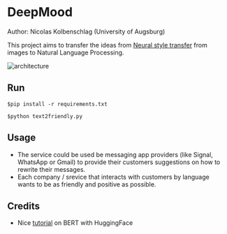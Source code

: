# DeepMood

Author: Nicolas Kolbenschlag (University of Augsburg)

This project aims to transfer the ideas from [Neural style transfer](https://arxiv.org/abs/1508.06576) from images to Natural Language Processing.

![architecture](https://github.com/nicolaskolbenchlag/DeepMood/blob/main/images/Architecture.png)

## Run

```shell
$pip install -r requirements.txt
```

```shell
$python text2friendly.py
```

## Usage

* The service could be used be messaging app providers (like Signal, WhatsApp or Gmail) to provide their customers suggestions on how to rewrite their messages.
* Each company / srevice that interacts with customers by language wants to be as friendly and positive as possible.

## Credits

* Nice [tutorial](https://curiousily.com/posts/sentiment-analysis-with-bert-and-hugging-face-using-pytorch-and-python/) on BERT with HuggingFace
